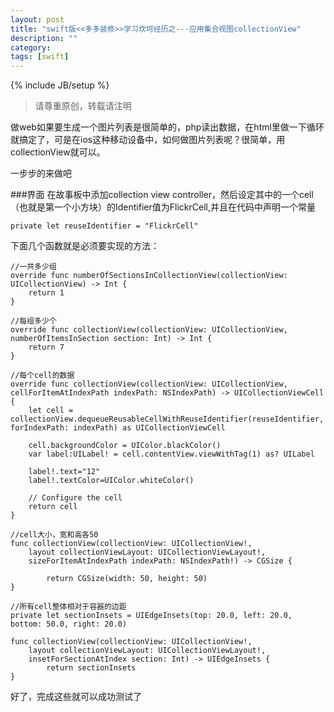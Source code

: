 ```yaml
---
layout: post
title: "swift版<<多多装修>>学习坎坷经历之---应用集合视图collectionView"
description: ""
category:
tags: [swift]
---
```

{% include JB/setup %}     
> 请尊重原创，转载请注明

做web如果要生成一个图片列表是很简单的，php读出数据，在html里做一下循环就搞定了，可是在ios这种移动设备中，如何做图片列表呢？很简单，用collectionView就可以。

一步步的来做吧

###界面
在故事板中添加collection view controller，然后设定其中的一个cell（也就是第一个小方块）的Identifier值为FlickrCell,并且在代码中声明一个常量

```
private let reuseIdentifier = "FlickrCell"
```

下面几个函数就是必须要实现的方法：    

    
    //一共多少组
    override func numberOfSectionsInCollectionView(collectionView: UICollectionView) -> Int {
        return 1
    }
    
    //每组多少个
    override func collectionView(collectionView: UICollectionView, numberOfItemsInSection section: Int) -> Int {
        return 7
    }
    
    //每个cell的数据
    override func collectionView(collectionView: UICollectionView, cellForItemAtIndexPath indexPath: NSIndexPath) -> UICollectionViewCell {
        let cell = collectionView.dequeueReusableCellWithReuseIdentifier(reuseIdentifier, forIndexPath: indexPath) as UICollectionViewCell
        
        cell.backgroundColor = UIColor.blackColor()
        var label:UILabel! = cell.contentView.viewWithTag(1) as? UILabel
        
        label!.text="12"
        label!.textColor=UIColor.whiteColor()
        
        // Configure the cell
        return cell
    }

    //cell大小，宽和高各50
    func collectionView(collectionView: UICollectionView!,
        layout collectionViewLayout: UICollectionViewLayout!,
        sizeForItemAtIndexPath indexPath: NSIndexPath!) -> CGSize {
            
            return CGSize(width: 50, height: 50)
    }
    
    //所有cell整体相对于容器的边距
    private let sectionInsets = UIEdgeInsets(top: 20.0, left: 20.0, bottom: 50.0, right: 20.0)
    
    func collectionView(collectionView: UICollectionView!,
        layout collectionViewLayout: UICollectionViewLayout!,
        insetForSectionAtIndex section: Int) -> UIEdgeInsets {
            return sectionInsets
    }
    

好了，完成这些就可以成功测试了